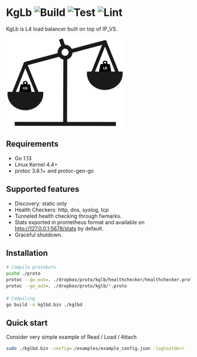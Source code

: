 # KgLb ![Build](https://github.com/piscesdk/kglb/workflows/Build/badge.svg) ![Test](https://github.com/piscesdk/kglb/workflows/Test/badge.svg) ![Lint](https://github.com/piscesdk/kglb/workflows/Lint/badge.svg)

KgLb is L4 load balancer built on top of IP_VS.

![KgLb image](doc/kglb.png)

## Requirements
- Go 1.13
- Linux Kernel 4.4+
- protoc 3.6.1+ and protoc-gen-go

## Supported features
- Discovery: static only
- Health Checkers: http, dns, syslog, tcp
- Tunneled health checking through fwmarks.
- Stats exported in prometheus format and available on http://127.0.0.1:5678/stats by default.
- Graceful shutdown.

## Installation
```bash
# Compile protobufs
pushd ./proto
protoc --go_out=. ./dropbox/proto/kglb/healthchecker/healthchecker.proto
protoc --go_out=. ./dropbox/proto/kglb/*.proto

# Compiling
go build -o kglbd.bin ./kglbd
```

## Quick start
Consider very simple example of Read / Load / Attach
```bash
sudo ./kglbd.bin -config=./examples/example_config.json -logtostderr
```

